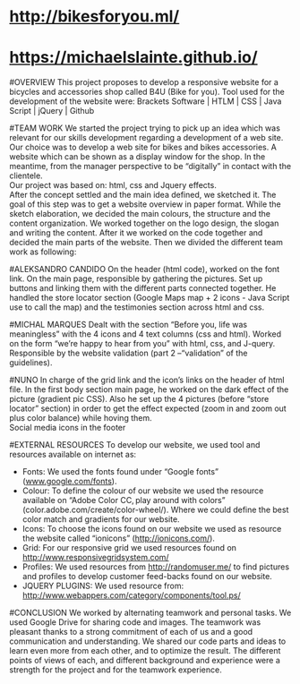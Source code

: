 # http://bikesforyou.ml/  
# https://michaelslainte.github.io/


#OVERVIEW 
This project proposes to develop a responsive website for a bicycles and accessories shop called B4U (Bike for you). 
Tool used for the development of the website were: Brackets Software | HTLM | CSS | Java Script | jQuery | Github 


#TEAM WORK 
We started the project trying to pick up an idea which was relevant for our skills development regarding a development of a web site.
Our choice was to develop a web site for bikes and bikes accessories. A website which can be shown as a display window for the shop. 
In the meantime, from the manager perspective to be “digitally” in contact with the clientele.  
Our project was based on: html, css and Jquery effects.  
After the concept settled and the main idea defined, we sketched it. The goal of this step was to get a website overview in paper format. 
While the sketch elaboration, we decided the main colours, the structure and the content organization. We worked together on the logo 
design, the slogan and writing the content. 
After it we worked on the code together and decided the main parts of the website. Then we divided the different team work as following:

#ALEKSANDRO CANDIDO
On the header (html code), worked on the font link. 
On the main page, responsible by gathering the pictures. 
Set up buttons and linking them with the different parts connected together. 
He handled the store locator section (Google Maps map + 2 icons - Java Script use to call the map) and the testimonies section 
across html and css.

#MICHAL MARQUES
Dealt with the section “Before you, life was meaningless” with the 4 icons and 4 text columns (css and html).
Worked on the form “we’re happy to hear from you” with html, css, and J-query.
Responsible by the website validation (part 2 –“validation” of the guidelines).


#NUNO
In charge of the grid link and the icon’s links on the header of html file.
In the first body section main page, he worked on the dark effect of the picture (gradient pic CSS).
Also he set up the 4 pictures (before “store locator” section) in order to get the effect expected (zoom in and zoom out plus color 
balance) while hoving them.  
Social media icons in the footer


#EXTERNAL RESOURCES
To develop our website, we used tool and resources available on internet as:
- Fonts: We used the fonts found under “Google fonts” (www.google.com/fonts).
- Colour:  To define the colour of our website we used the resource available on “Adobe Color CC, play around with colors” 
(color.adobe.com/create/color-wheel/). Where we could define the best color match and gradients for our website.
- Icons: To choose the icons found on our website we used as resource the website called “ionicons” (http://ionicons.com/).
- Grid: For our responsive grid we used resources found on http://www.responsivegridsystem.com/ 
- Profiles: We used resources from http://randomuser.me/ to find pictures and profiles to develop customer feed-backs found on our 
website. 
- JQUERY PLUGINS: We used resource from:   http://www.webappers.com/category/components/tool.ps/    

 

#CONCLUSION 
We worked by alternating teamwork and personal tasks. We used Google Drive for sharing code and images. The teamwork was pleasant 
thanks to a strong commitment of each of us and a good communication and understanding. We shared our code parts and ideas to learn 
even more from each other, and to optimize the result. The different points of views of each, and different background and experience 
were a strength for the project and for the teamwork experience.

